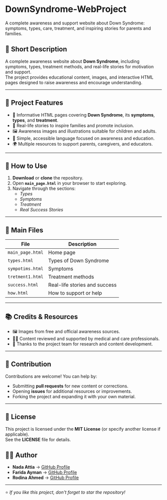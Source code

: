 # DownSyndrome-WebProject
A complete awareness and support website about Down Syndrome: symptoms, types, care, treatment, and inspiring stories for parents and families.


## 📝 Short Description
A complete awareness website about **Down Syndrome**, including symptoms, types, treatment methods, and real-life stories for motivation and support.  
The project provides educational content, images, and interactive HTML pages designed to raise awareness and encourage understanding.

---

## 🌟 Project Features
- 📖 Informative HTML pages covering **Down Syndrome**, its **symptoms**, **types**, and **treatment**.  
- 💬 Real-life stories to inspire families and promote inclusion.  
- 🖼️ Awareness images and illustrations suitable for children and adults.  
- 🧩 Simple, accessible language focused on awareness and education.  
- 🌍 Multiple resources to support parents, caregivers, and educators.  

---

## 🚀 How to Use
1. **Download** or **clone** the repository.  
2. Open **`main_page.html`** in your browser to start exploring.  
3. Navigate through the sections:  
   - *Types*  
   - *Symptoms*  
   - *Treatment*  
   - *Real Success Stories*  

---

## 📁 Main Files

| File | Description |
|------|-------------|
| `main_page.html` | Home page |
| `types.html` | Types of Down Syndrome |
| `sympotims.html` | Symptoms |
| `tretment1.html` | Treatment methods |
| `success.html` | Real-life stories and success |
| `how.html` | How to support or help |

---

## 📚 Credits & Resources
- 🖼️ Images from free and official awareness sources.  
- 👩‍⚕️ Content reviewed and supported by medical and care professionals.  
- 🙌 Thanks to the project team for research and content development.  

---

## 🤝 Contribution
Contributions are welcome! You can help by:  
- Submitting **pull requests** for new content or corrections.  
- Opening **issues** for additional resources or improvements.  
- Forking the project and expanding it with your own material.  

---

## 📜 License
This project is licensed under the **MIT License** (or specify another license if applicable).  
See the **LICENSE** file for details.  

## 🧑‍💻 Author

- **Nada Attia** → [GitHub Profile](https://github.com/NadaAttia04)  
- **Farida Ayman** → [GitHub Profile](https://github.com/FaridaAyman)  
- **Rodina Ahmed** → [GitHub Profile](https://github.com/RodinaAhmed)

---

⭐ *If you like this project, don't forget to star the repository!*


